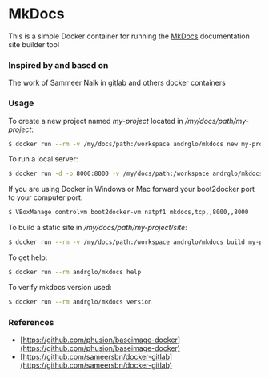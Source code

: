 # MkDocs

This is a simple Docker container for running the [MkDocs](http://www.mkdocs.org) documentation site builder tool

### Inspired by and based on

The work of Sammeer Naik in [gitlab](https://github.com/sameersbn/docker-gitlab) and others docker containers

### Usage

To create a new project named *my-project* located in */my/docs/path/my-project*:

```bash
$ docker run --rm -v /my/docs/path:/workspace andrglo/mkdocs new my-project
```

To run a local server:

```bash
$ docker run -d -p 8000:8000 -v /my/docs/path:/workspace andrglo/mkdocs server my-project
```

If you are using Docker in Windows or Mac forward your boot2docker port to your computer port:

```bash
$ VBoxManage controlvm boot2docker-vm natpf1 mkdocs,tcp,,8000,,8000
```

To build a static site in */my/docs/path/my-project/site*:

```bash
$ docker run --rm -v /my/docs/path:/workspace andrglo/mkdocs build my-project
```

To get help:

```bash
$ docker run --rm andrglo/mkdocs help
```

To verify mkdocs version used:

```bash
$ docker run --rm andrglo/mkdocs version
```

### References

* [https://github.com/phusion/baseimage-docker](https://github.com/phusion/baseimage-docker)
* [https://github.com/sameersbn/docker-gitlab](https://github.com/sameersbn/docker-gitlab)
